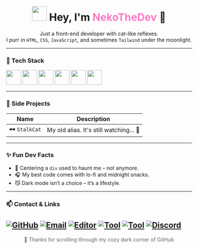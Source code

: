 
<!--
**NekoTheDev/NekoTheDev** is a ✨ _special_ ✨ repository because its `README.md` (this file) appears on your GitHub profile.

Here are some ideas to get you started:

- 🔭 I’m currently working on ...
- 🌱 I’m currently learning ...
- 👯 I’m looking to collaborate on ...
- 🤔 I’m looking for help with ...
- 💬 Ask me about ...
- 📫 How to reach me: ...
- 😄 Pronouns: ...
- ⚡ Fun fact: ...
-->


<h1 align="center">
  <img src="https://media.giphy.com/media/JIX9t2j0ZTN9S/giphy.gif" width="40">
  Hey, I'm <span style="color:#ff79c6;">NekoTheDev</span> 🐾
</h1>

<p align="center">
  Just a front-end developer with cat-like reflexes.<br>
  I purr in <code>HTML</code>, <code>CSS</code>, <code>JavaScript</code>, and sometimes <code>Tailwind</code> under the moonlight.
</p>

---

### 🌌 Tech Stack

<p>
  <img src="https://img.icons8.com/?size=100&id=CMVEhOBzk3Zp&format=png&color=000000" width="40"/>
  <img src="https://img.icons8.com/?size=100&id=5cVdiiKKi0vX&format=png&color=000000" width="40"/>
  <img src="https://img.icons8.com/?size=100&id=V6HShIzw21x7&format=png&color=000000" width="40"/>
  <img src="https://img.icons8.com/?size=100&id=t4YbEbA834uH&format=png&color=000000" width="40"/>
  <img src="https://img.icons8.com/?size=100&id=FnnFuAIw4e8j&format=png&color=000000" width="40"/>
  <img src="https://img.icons8.com/?size=100&id=xBKl2pdJg5kk&format=png&color=000000" width="40"/>
</p>

---

### 🧪 Side Projects

| Name | Description |
|------|-------------|
| 🕶 `StalkCat` | My old alias. It's still watching... 👀 |

---

### ✨ Fun Dev Facts

- 🐾 Centering a `div` used to haunt me – not anymore.
- 🎧 My best code comes with lo-fi and midnight snacks.
- 😼 Dark mode isn’t a choice – it’s a lifestyle.

---

### 📫 Contact & Links

[![GitHub](https://img.shields.io/badge/GitHub-@NekoTheDev-181717?style=flat&logo=github)](https://github.com/NekoTheDev)
[![Email](https://img.shields.io/badge/email-mtmn261509%40gmail.com-ff79c6?style=flat&logo=gmail)](mailto:mtmn261509@gmail.com)
[![Editor](https://img.shields.io/badge/Editor-VSCode-007ACC?style=flat&logo=visualstudiocode&logoColor=white)](https://code.visualstudio.com/)
[![Tool](https://img.shields.io/badge/Tool-Figma-F24E1E?style=flat&logo=figma&logoColor=white)](https://figma.com/)
[![Tool](https://img.shields.io/badge/Tool-Adobe-FF0000?style=flat&logo=adobe&logoColor=white)](https://www.adobe.com/)
[![Discord](https://img.shields.io/badge/Discord-NekoTheDev%230001-5865F2?style=flat&logo=discord&logoColor=white)](https://discord.com/)
---

<p align="center" style="color:#666;">
  🖤 Thanks for scrolling through my cozy dark corner of GitHub
</p>
